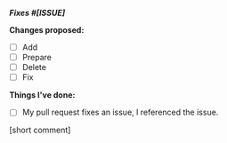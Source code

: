 ***Fixes #[ISSUE]***

**Changes proposed:**
* [ ] Add
* [ ] Prepare
* [ ] Delete
* [ ] Fix

**Things I've done:**
* [ ] My pull request fixes an issue, I referenced the issue.

[short comment]
